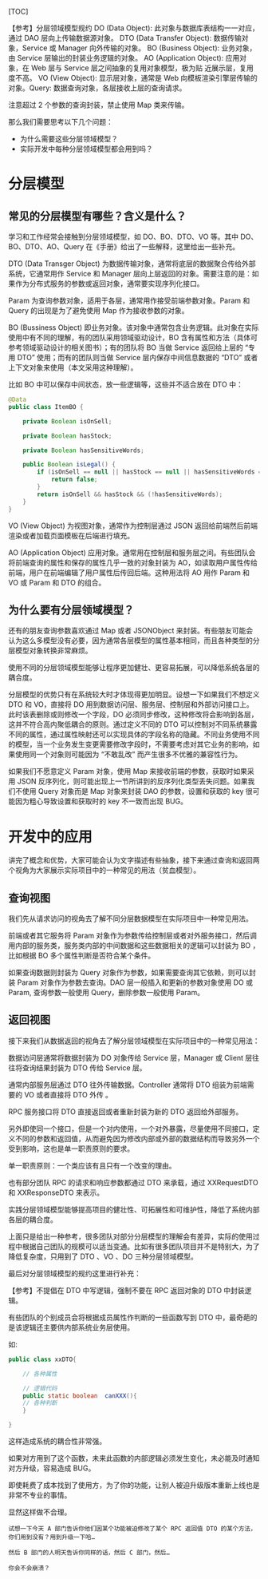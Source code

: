 [TOC]

【参考】分层领域模型规约
DO (Data Object): 此对象与数据库表结构一一对应，通过 DAO 层向上传输数据源对象。
DTO (Data Transfer Object): 数据传输对象，Service 或 Manager 向外传输的对象。
BO (Business Object): 业务对象，由 Service 层输出的封装业务逻辑的对象。
AO (Application Object): 应用对象，在 Web 层与 Service 层之间抽象的复用对象模型，极为贴 近展示层，复用度不高。
VO (View Object): 显示层对象，通常是 Web 向模板渲染引擎层传输的对象。Query: 数据查询对象，各层接收上层的查询请求。

注意超过 2 个参数的查询封装，禁止使用 Map 类来传输。

那么我们需要思考以下几个问题：
+ 为什么需要这些分层领域模型？
+ 实际开发中每种分层领域模型都会用到吗？

# 分层模型
## 常见的分层模型有哪些？含义是什么？
学习和工作经常会接触到分层领域模型，如 DO、BO、DTO、VO 等。其中 DO、BO、DTO、AO、Query 在《手册》给出了一些解释，这里给出一些补充。

DTO (Data Transger Object) 为数据传输对象，通常将底层的数据聚合传给外部系统，它通常用作 Service 和 Manager 层向上层返回的对象。需要注意的是：如果作为分布式服务的参数或返回对象，通常要实现序列化接口。

Param 为查询参数对象，适用于各层，通常用作接受前端参数对象。Param 和 Query 的出现是为了避免使用 Map 作为接收参数的对象。

BO (Bussiness Object) 即业务对象。该对象中通常包含业务逻辑。此对象在实际使用中有不同的理解，有的团队采用领域驱动设计，BO 含有属性和方法（具体可参考领域驱动设计的相关图书）；有的团队将 BO 当做 Service 返回给上层的 “专用 DTO” 使用；而有的团队则当做 Service 层内保存中间信息数据的 “DTO” 或者上下文对象来使用（本文采用这种理解）。

比如 BO 中可以保存中间状态，放一些逻辑等，这些并不适合放在 DTO 中：
```java
@Data
public class ItemBO {

    private Boolean isOnSell;

    private Boolean hasStock;

    private Boolean hasSensitiveWords;

    public Boolean isLegal() {
        if (isOnSell == null || hasStock == null || hasSensitiveWords == null) {
            return false;
        }
        return isOnSell && hasStock && (!hasSensitiveWords);
    }
}
```
VO (View Object) 为视图对象，通常作为控制层通过 JSON 返回给前端然后前端渲染或者加载页面模板在后端进行填充。

AO (Application Object) 应用对象。通常用在控制层和服务层之间。有些团队会将前端查询的属性和保存的属性几乎一致的对象封装为 AO，如读取用户属性传给前端，用户在前端编辑了用户属性后传回后端。这种用法将 AO 用作 Param 和 VO 或 Param 和 DTO 的组合。

## 为什么要有分层领域模型？
还有的朋友查询参数喜欢通过 Map 或者 JSONObject 来封装。有些朋友可能会认为这么多模型没有必要，因为通常各层模型的属性基本相同，而且各种类型的分层模型对象转换非常麻烦。

使用不同的分层领域模型能够让程序更加健壮、更容易拓展，可以降低系统各层的耦合度。

分层模型的优势只有在系统较大时才体现得更加明显。设想一下如果我们不想定义 DTO 和 VO，直接将 DO 用到数据访问层、服务层、控制层和外部访问接口上。此时该表删除或则修改一个字段，DO 必须同步修改，这种修改将会影响到各层，这并不符合高内聚低耦合的原则。通过定义不同的 DTO 可以控制对不同系统暴露不同的属性，通过属性映射还可以实现具体的字段名称的隐藏。不同业务使用不同的模型，当一个业务发生变更需要修改字段时，不需要考虑对其它业务的影响，如果使用同一个对象则可能因为 “不敢乱改” 而产生很多不优雅的兼容性行为。

如果我们不愿意定义 Param 对象，使用 Map 来接收前端的参数，获取时如果采用 JSON 反序列化，则可能出现上一节所讲到的反序列化类型丢失问题。如果我们不使用 Query 对象而是 Map 对象来封装 DAO 的参数，设置和获取的 key 很可能因为粗心导致设置和获取时的 key 不一致而出现 BUG。

# 开发中的应用
讲完了概念和优势，大家可能会认为文字描述有些抽象，接下来通过查询和返回两个视角为大家展示实际项目中的一种常见的用法（贫血模型）。

## 查询视图
我们先从请求访问的视角去了解不同分层数据模型在实际项目中一种常见用法。

前端或者其它服务将 Param 对象作为参数传给控制层或者对外服务接口，然后调用内部的服务类，服务类内部的中间数据和这些数据相关的逻辑可以封装为 BO ，比如根据 BO 多个属性判断是否符合某个条件。

如果查询数据则封装为 Query 对象作为参数，如果需要查询其它依赖，则可以封装 Param 对象作为参数去查询。DAO 层一般插入和更新的参数对象使用 DO 或 Param, 查询参数一般使用 Query，删除参数一般使用 Param。

## 返回视图
接下来我们从数据返回的视角去了解分层领域模型在实际项目中的一种常见用法：

数据访问层通常将数据封装为 DO 对象传给 Service 层，Manager 或 Client 层往往将查询结果封装为 DTO 传给 Service 层。

通常内部服务层通过 DTO 往外传输数据。Controller 通常将 DTO 组装为前端需要的 VO 或者直接将 DTO 外传 。

RPC 服务接口将 DTO 直接返回或者重新封装为新的 DTO 返回给外部服务。

另外即使同一个接口，但是一个对内使用，一个对外暴露，尽量使用不同接口，定义不同的参数和返回值，从而避免因为修改内部或外部的数据结构而导致另外一个受到影响，这也是单一职责原则的要求。

单一职责原则：一个类应该有且只有一个改变的理由。

也有部分团队 RPC 的请求和响应参数都通过 DTO 来承载，通过 XXRequestDTO 和 XXResponseDTO 来表示。

实践分层领域模型能够提高项目的健壮性、可拓展性和可维护性，降低了系统内部各层的耦合度。

上面只是给出一种参考，很多团队对部分分层模型的理解会有差异，实际的使用过程中根据自己团队的规模可以适当变通。比如有很多团队项目并不是特别大，为了降低复杂度，只用到了 DTO 、VO 、DO 三种分层领域模型。

最后对分层领域模型的规约这里进行补充：

【参考】不提倡在 DTO 中写逻辑，强制不要在 RPC 返回对象的 DTO 中封装逻辑。

有些团队的个别成员会将根据成员属性作判断的一些函数写到 DTO 中，最奇葩的是该逻辑还主要供内部系统业务层使用。

如:

```java
public class xxDTO{

    // 各种属性

    // 逻辑代码
    public static boolean  canXXX(){ 
    // 各种判断
    }

}
```

这样造成系统的耦合性非常强。

如果对方用到了这个函数，未来此函数的内部逻辑必须发生变化，未必能及时通知对方升级，容易造成 BUG。

即使耗费了成本找到了使用方，为了你的功能，让别人被迫升级版本重新上线也是非常不专业的事情。

显然这样做不合理。

```
试想一下今天 A 部门告诉你他们因某个功能被迫修改了某个 RPC 返回值 DTO 的某个方法，你们用到没有？用到升级一下哈…

然后 B 部门的人明天告诉你同样的话，然后 C 部门，然后…

你会不会崩溃？
```